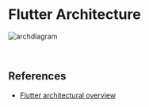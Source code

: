 # Flutter Architecture
![archdiagram](https://github.com/heereal/Frontend_Dev_Articles/assets/117061017/4ac00aed-0bb0-4f56-8b59-ff2f94f70eb3)


<br/>

## References
- [Flutter architectural overview](https://docs.flutter.dev/resources/architectural-overview)
